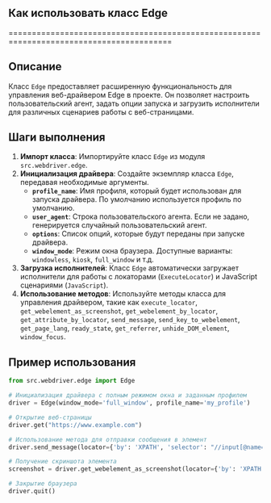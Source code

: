 ## Как использовать класс Edge 
=========================================================================================

Описание
-------------------------
Класс `Edge` предоставляет расширенную функциональность для управления веб-драйвером Edge в проекте. Он позволяет настроить пользовательский агент, задать опции запуска и загрузить исполнители для различных сценариев работы с веб-страницами.

Шаги выполнения
-------------------------
1. **Импорт класса**: Импортируйте класс `Edge` из модуля `src.webdriver.edge`.
2. **Инициализация драйвера**: Создайте экземпляр класса `Edge`, передавая необходимые аргументы. 
    - **`profile_name`**: Имя профиля, который будет использован для запуска драйвера. По умолчанию используется профиль по умолчанию.
    - **`user_agent`**: Строка пользовательского агента. Если не задано, генерируется случайный пользовательский агент.
    - **`options`**: Список опций, которые будут переданы при запуске драйвера.
    - **`window_mode`**: Режим окна браузера. Доступные варианты: `windowless`, `kiosk`, `full_window` и т.д.
3. **Загрузка исполнителей**: Класс `Edge` автоматически загружает исполнители для работы с локаторами (`ExecuteLocator`) и JavaScript сценариями (`JavaScript`). 
4. **Использование методов**: Используйте методы класса для управления драйвером, такие как `execute_locator`, `get_webelement_as_screenshot`, `get_webelement_by_locator`, `get_attribute_by_locator`, `send_message`, `send_key_to_webelement`, `get_page_lang`, `ready_state`, `get_referrer`, `unhide_DOM_element`, `window_focus`. 

Пример использования
-------------------------

```python
from src.webdriver.edge import Edge

# Инициализация драйвера с полным режимом окна и заданным профилем
driver = Edge(window_mode='full_window', profile_name='my_profile')

# Открытие веб-страницы
driver.get("https://www.example.com")

# Использование метода для отправки сообщения в элемент
driver.send_message(locator={'by': 'XPATH', 'selector': "//input[@name='search']"}, message='Hello world') 

# Получение скриншота элемента
screenshot = driver.get_webelement_as_screenshot(locator={'by': 'XPATH', 'selector': "//img[@id='logo']"})

# Закрытие браузера
driver.quit()
```
